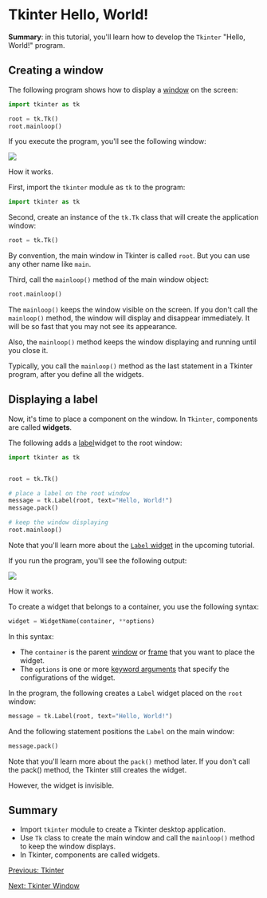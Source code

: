 
Tkinter Hello, World!
=====================

**Summary**: in this tutorial, you'll learn how to develop the `Tkinter` "Hello, World!" program.

Creating a window
-----------------

The following program shows how to display a [window](https://www.pythontutorial.net/tkinter/tkinter-window/) on the screen:

```python
import tkinter as tk

root = tk.Tk()
root.mainloop()
```

If you execute the program, you'll see the following window:

![](tkinter-hello-world-root-window.png)

How it works.

First, import the `tkinter` module as `tk` to the program:

```python
import tkinter as tk
```

Second, create an instance of the `tk.Tk` class that will create the application window:

```python
root = tk.Tk()
```

By convention, the main window in Tkinter is called `root`. But you can use any other name like `main`.

Third, call the `mainloop()` method of the main window object:

```python
root.mainloop()
```

The `mainloop()` keeps the window visible on the screen. If you don't call the `mainloop()` method, the window will display and disappear immediately. It will be so fast that you may not see its appearance.

Also, the `mainloop()` method keeps the window displaying and running until you close it.

Typically, you call the `mainloop()` method as the last statement in a Tkinter program, after you define all the widgets.

Displaying a label
------------------

Now, it's time to place a component on the window. In `Tkinter`, components are called **widgets**.

The following adds a [label](https://www.pythontutorial.net/tkinter/tkinter-label/)widget to the root window:

```python
import tkinter as tk


root = tk.Tk()

# place a label on the root window
message = tk.Label(root, text="Hello, World!")
message.pack()

# keep the window displaying
root.mainloop()
```

Note that you'll learn more about the [`Label` widget](https://www.pythontutorial.net/tkinter/tkinter-label/) in the upcoming tutorial.

If you run the program, you'll see the following output:

![](tkinter-hello-world-label.png)

How it works.

To create a widget that belongs to a container, you use the following syntax:

```python
widget = WidgetName(container, **options)
```

In this syntax:

- The `container` is the parent [window](https://www.pythontutorial.net/tkinter/tkinter-window/) or [frame](https://www.pythontutorial.net/tkinter/tkinter-frame/) that you want to place the widget.
- The `options` is one or more [keyword arguments](https://www.pythontutorial.net/python-basics/python-keyword-arguments/) that specify the configurations of the widget.

In the program, the following creates a `Label` widget placed on the `root` window:

```python
message = tk.Label(root, text="Hello, World!")
```

And the following statement positions the `Label` on the main window:

```python
message.pack()
```

Note that you'll learn more about the `pack()` method later. If you don't call the pack() method, the Tkinter still creates the widget.

However, the widget is invisible.

Summary
-------

- Import `tkinter` module to create a Tkinter desktop application.
- Use `Tk` class to create the main window and call the `mainloop()` method to keep the window displays.
- In Tkinter, components are called widgets.

[Previous: Tkinter](https://www.pythontutorial.net/tkinter/ "Tkinter")

[Next: Tkinter Window](https://www.pythontutorial.net/tkinter/tkinter-window/ "Tkinter Window")
